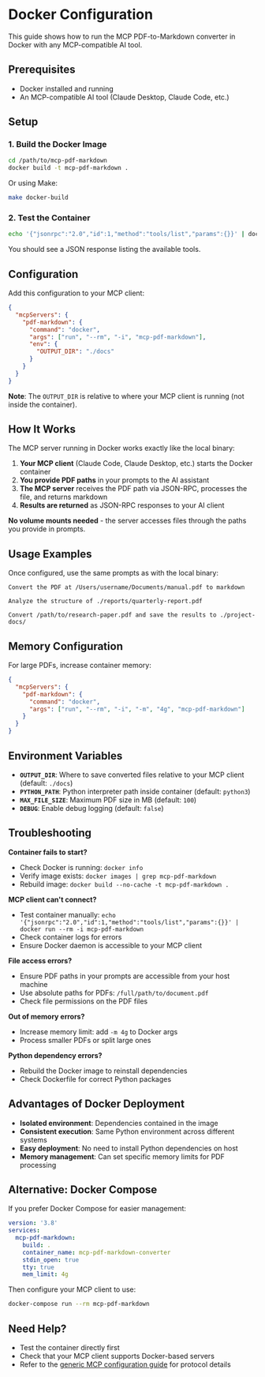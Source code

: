 # Docker Configuration

This guide shows how to run the MCP PDF-to-Markdown converter in Docker with any MCP-compatible AI tool.

## Prerequisites

- Docker installed and running
- An MCP-compatible AI tool (Claude Desktop, Claude Code, etc.)

## Setup

### 1. Build the Docker Image

```bash
cd /path/to/mcp-pdf-markdown
docker build -t mcp-pdf-markdown .
```

Or using Make:
```bash
make docker-build
```

### 2. Test the Container

```bash
echo '{"jsonrpc":"2.0","id":1,"method":"tools/list","params":{}}' | docker run --rm -i mcp-pdf-markdown
```

You should see a JSON response listing the available tools.

## Configuration

Add this configuration to your MCP client:

```json
{
  "mcpServers": {
    "pdf-markdown": {
      "command": "docker",
      "args": ["run", "--rm", "-i", "mcp-pdf-markdown"],
      "env": {
        "OUTPUT_DIR": "./docs"
      }
    }
  }
}
```

**Note**: The `OUTPUT_DIR` is relative to where your MCP client is running (not inside the container).

## How It Works

The MCP server running in Docker works exactly like the local binary:

1. **Your MCP client** (Claude Code, Claude Desktop, etc.) starts the Docker container
2. **You provide PDF paths** in your prompts to the AI assistant
3. **The MCP server** receives the PDF path via JSON-RPC, processes the file, and returns markdown
4. **Results are returned** as JSON-RPC responses to your AI client

**No volume mounts needed** - the server accesses files through the paths you provide in prompts.

## Usage Examples

Once configured, use the same prompts as with the local binary:

```
Convert the PDF at /Users/username/Documents/manual.pdf to markdown
```

```
Analyze the structure of ./reports/quarterly-report.pdf
```

```
Convert /path/to/research-paper.pdf and save the results to ./project-docs/
```

## Memory Configuration

For large PDFs, increase container memory:

```json
{
  "mcpServers": {
    "pdf-markdown": {
      "command": "docker",
      "args": ["run", "--rm", "-i", "-m", "4g", "mcp-pdf-markdown"]
    }
  }
}
```

## Environment Variables

- **`OUTPUT_DIR`**: Where to save converted files relative to your MCP client (default: `./docs`)
- **`PYTHON_PATH`**: Python interpreter path inside container (default: `python3`)
- **`MAX_FILE_SIZE`**: Maximum PDF size in MB (default: `100`)
- **`DEBUG`**: Enable debug logging (default: `false`)

## Troubleshooting

**Container fails to start?**
- Check Docker is running: `docker info`
- Verify image exists: `docker images | grep mcp-pdf-markdown`
- Rebuild image: `docker build --no-cache -t mcp-pdf-markdown .`

**MCP client can't connect?**
- Test container manually: `echo '{"jsonrpc":"2.0","id":1,"method":"tools/list","params":{}}' | docker run --rm -i mcp-pdf-markdown`
- Check container logs for errors
- Ensure Docker daemon is accessible to your MCP client

**File access errors?**
- Ensure PDF paths in your prompts are accessible from your host machine
- Use absolute paths for PDFs: `/full/path/to/document.pdf`
- Check file permissions on the PDF files

**Out of memory errors?**
- Increase memory limit: add `-m 4g` to Docker args
- Process smaller PDFs or split large ones

**Python dependency errors?**
- Rebuild the Docker image to reinstall dependencies
- Check Dockerfile for correct Python packages

## Advantages of Docker Deployment

- **Isolated environment**: Dependencies contained in the image
- **Consistent execution**: Same Python environment across different systems  
- **Easy deployment**: No need to install Python dependencies on host
- **Memory management**: Can set specific memory limits for PDF processing

## Alternative: Docker Compose

If you prefer Docker Compose for easier management:

```yaml
version: '3.8'
services:
  mcp-pdf-markdown:
    build: .
    container_name: mcp-pdf-markdown-converter
    stdin_open: true
    tty: true
    mem_limit: 4g
```

Then configure your MCP client to use:
```bash
docker-compose run --rm mcp-pdf-markdown
```

## Need Help?

- Test the container directly first
- Check that your MCP client supports Docker-based servers
- Refer to the [generic MCP configuration guide](generic-mcp.md) for protocol details